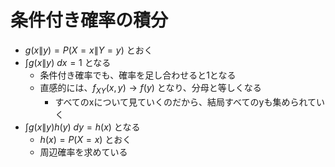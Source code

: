 # 条件付き確率の積分

- $g(x\|y) = P(X=x\|Y=y)$ とおく
- $\int g(x\|y)\ dx = 1$ となる
  - 条件付き確率でも、確率を足し合わせると1となる
  - 直感的には、$f_{XY}(x,y) \to f(y)$ となり、分母と等しくなる
    - すべてのxについて見ていくのだから、結局すべてのyも集められていく
- $\int g(x\|y)h(y)\ dy = h(x)$ となる
  - $h(x) = P(X=x)$ とおく
  - 周辺確率を求めている
